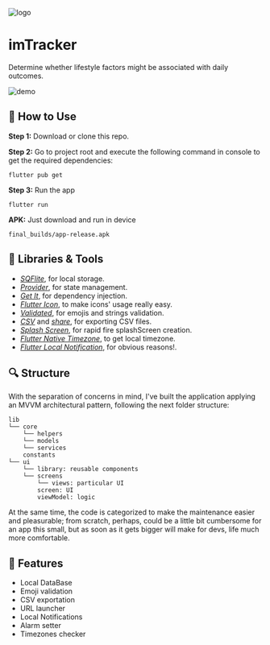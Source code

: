 
![logo](assets/images/icon.png)
# imTracker
Determine whether lifestyle factors might be associated with daily outcomes.

![demo](assets/gifs/demo.gif)

## :pencil: How to Use 
**Step 1:**
Download or clone this repo.

**Step 2:**
Go to project root and execute the following command in console to get the required dependencies: 
```
flutter pub get 
```
**Step 3:**
Run the app
```
flutter run
```
**APK:**
Just download and run in device
```
final_builds/app-release.apk
```

## :wrench: Libraries & Tools
* *[SQFlite](https://pub.dev/packages/sqflite)*, for local storage.
* *[Provider](https://pub.dev/packages/provider)*, for state management.
* *[Get It](https://pub.dev/packages/get_it)*, for dependency injection.
* *[Flutter Icon](https://www.fluttericon.com/)*, to make icons' usage really easy.
* *[Validated](https://pub.dev/packages/sqflite)*, for emojis and strings validation.
* *[CSV](https://pub.dev/packages/csv)* and *[share](https://pub.dev/packages/share)*, for exporting CSV files.
* *[Splash Screen](https://pub.dev/packages/splashscreen)*, for rapid fire splashScreen creation.
* *[Flutter Native Timezone](https://pub.dev/packages/flutter_native_timezone)*, to get local timezone.
* *[Flutter Local Notification](https://pub.dev/packages/flutter_local_notifications)*, for obvious reasons!.



## :mag: Structure
With the separation of concerns in mind, I've built the application applying an MVVM architectural pattern, following the next folder structure:
```
lib
└── core
    └── helpers
    └── models
    └── services
    constants
└── ui
    └── library: reusable components
    └── screens
        └── views: particular UI
        screen: UI
        viewModel: logic

```
At the same time, the code is categorized to make the maintenance easier and pleasurable; 
from scratch, perhaps, could be a little bit cumbersome for an app this small, but as soon as it gets bigger
will make for devs, life much more comfortable. 

## :gift: Features
- Local DataBase
- Emoji validation
- CSV exportation
- URL launcher
- Local Notifications
- Alarm setter
- Timezones checker
